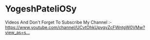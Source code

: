 # YogeshPateliOSy
Videos And Don't Forget To Subscribe My Channel :-https://www.youtube.com/channel/UCvtOhkUpvgvZcFWntgW0VMw?view_as=s…

